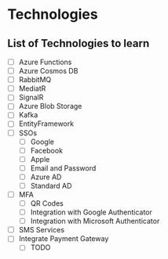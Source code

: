 # Technologies

## List of Technologies to learn

- [ ] Azure Functions
- [ ] Azure Cosmos DB
- [ ] RabbitMQ
- [ ] MediatR
- [ ] SignalR
- [ ] Azure Blob Storage
- [ ] Kafka
- [ ] EntityFramework
- [ ] SSOs
    - [ ] Google
    - [ ] Facebook
    - [ ] Apple
    - [ ] Email and Password
    - [ ] Azure AD
    - [ ] Standard AD
- [ ] MFA
    - [ ] QR Codes
    - [ ] Integration with Google Authenticator
    - [ ] Integration with Microsoft Authenticator
- [ ] SMS Services
- [ ] Integrate Payment Gateway
    - [ ] TODO
